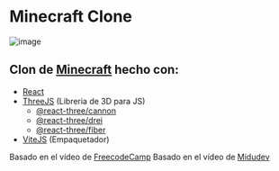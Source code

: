 # Minecraft Clone

![image](https://github.com/user-attachments/assets/7c44c2c9-c4d5-42bb-95a8-d6c86b82c636)

## Clon de [Minecraft](https://minecraft.net/) hecho con:
- [React](https://reactjs.org/) 
- [ThreeJS](https://threejs.org/) (Libreria de 3D para JS)
    - [@react-three/cannon](https://cannon.pmnd.rs/) 
    - [@react-three/drei](https://drei.pmnd.rs/)
    - [@react-three/fiber](https://docs.pmnd.rs/react-three-fiber/)
- [ViteJS](https://vitejs.dev) (Empaquetador)

Basado en el vídeo de [FreecodeCamp](https://youtube.com/watch?v=qpOZup_3P_A&t=0s)
Basado en el vídeo de [Midudev](https://www.youtube.com/watch?v=dm7nfe3bOE4)
